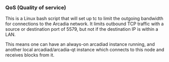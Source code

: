 ### QoS (Quality of service) ###

This is a Linux bash script that will set up tc to limit the outgoing bandwidth for connections to the Arcadia network. It limits outbound TCP traffic with a source or destination port of 5579, but not if the destination IP is within a LAN.

This means one can have an always-on arcadiad instance running, and another local arcadiad/arcadia-qt instance which connects to this node and receives blocks from it.
